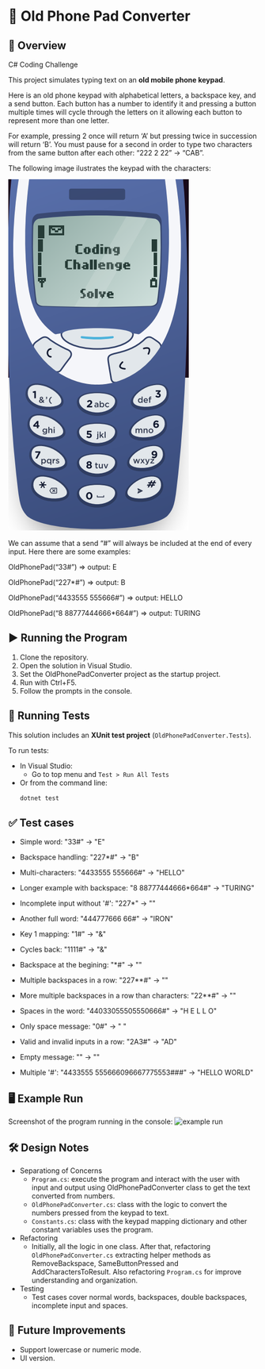 ﻿# 📱 Old Phone Pad Converter

## 📖 Overview

C# Coding Challenge

This project simulates typing text on an **old mobile phone keypad**.  

Here is an old phone keypad with alphabetical letters, a backspace key, and a send button. Each button has a number to identify it and pressing a button multiple times will cycle through the letters on it allowing each button to represent more than one letter.

For example, pressing 2 once will return ‘A’ but pressing twice in
succession will return ‘B’.
You must pause for a second in order to type two characters from the same button
after each other: “222 2 22” -> “CAB”.

The following image ilustrates the keypad with the characters:

![Phone Keypad](docs/phone-keypad.png)

We can assume that a send “#” will always be included at the end of every input.
Here there are some examples:

OldPhonePad(“33#”) => output: E

OldPhonePad(“227*#”) => output: B

OldPhonePad(“4433555 555666#”) => output: HELLO

OldPhonePad(“8 88777444666*664#”) => output: TURING

## ▶️ Running the Program
1.	Clone the repository.
2.	Open the solution in Visual Studio.
3.	Set the OldPhonePadConverter project as the startup project.
4.	Run with Ctrl+F5.
5.	Follow the prompts in the console.

## 🧪 Running Tests
This solution includes an **XUnit test project** (`OldPhonePadConverter.Tests`).

To run tests:
- In Visual Studio:  
  - Go to top menu and `Test > Run All Tests`  
- Or from the command line:  
  ```bash
  dotnet test

## ✅ Test cases
- Simple word: "33#" → "E"

- Backspace handling: "227*#" → "B"

- Multi-characters: "4433555 555666#" → "HELLO"

- Longer example with backspace: "8 88777444666*664#" → "TURING"

- Incomplete input without '#': "227*" → ""

- Another full word: "444777666 66#" → "IRON"

- Key 1 mapping: "1#" → "&"

- Cycles back: "1111#" → "&"

- Backspace at the begining: "*#" → ""

- Multiple backspaces in a row: "227**#" → ""

- More multiple backspaces in a row than characters: "22**#" → "" 

- Spaces in the word: "44033055505550666#" → "H E L L O"

- Only space message: "0#" → " "

- Valid and invalid inputs in a row: "2A3#" → "AD"

- Empty message: "" → ""

- Multiple '#': "4433555 555666096667775553###" → "HELLO WORLD"


## 🖥️ Example Run
Screenshot of the program running in the console:
![example run](docs/example-run.png)

## 🛠️ Design Notes
- Separationg of Concerns
	- `Program.cs`: execute the program and interact with the user with input and output using OldPhonePadConverter class to get the text converted from numbers.
	- `OldPhonePadConverter.cs`: class with the logic to convert the numbers pressed from the keypad to text.
	- `Constants.cs`: class with the keypad mapping dictionary and other constant variables uses the program.
- Refactoring
	- Initially, all the logic in one class. After that, refactoring `OldPhonePadConverter.cs` extracting helper methods as RemoveBackspace, SameButtonPressed and AddCharactersToResult. Also refactoring `Program.cs` for improve understanding and organization.
- Testing
	- Test cases cover normal words, backspaces, double backspaces, incomplete input and spaces.

## 🚀 Future Improvements
- Support lowercase or numeric mode.
- UI version.